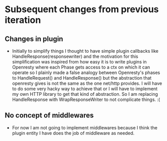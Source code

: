 # Subsequent changes from previous iteration

## Changes in plugin

- Initially to simplify things I thought to have simple plugin callbacks like HandleResponse(responsewriter) and the motivation for this simplification was inspired from how easy it is to write plugins in Openresty where each Phase gets access to a ctx on which it can operate so I plainly made a false analogy between Openresty's phases to HandleRequest() and HandleResponse() but the abstraction that openresty gives is not the same as the one net/http provides. I will have to do some very hacky way to achieve that or I will have to implement my own HTTP library to get that kind of abstraction. So I am replacing HandleResponse with WrapResponseWriter to not complicate things. :(

## No concept of middlewares

- For now I am not going to implement middlewares because I think the plugin entity I have does the job of middleware as needed.
